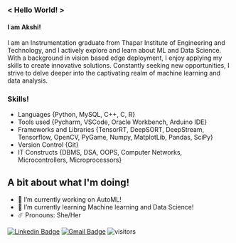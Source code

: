 ### < Hello World! >
#### I am Akshi!

I am an Instrumentation graduate from Thapar Institute of Engineering and Technology, and I actively explore and learn about ML and Data Science. With a background in vision based edge deployment, I enjoy applying my skills to create innovative solutions. Constantly seeking new opportunities, I strive to delve deeper into the captivating realm of machine learning and data analysis.

### Skills!
- Languages {Python, MySQL, C++, C, R}
- Tools used {Pycharm, VSCode, Oracle Workbench, Arduino IDE}
- Frameworks and Libraries {TensorRT, DeepSORT, DeepStream, Tensorflow, OpenCV, PyGame, Numpy, MatplotLib, Pandas, SciPy}
- Version Control {Git}
- IT Constructs {DBMS, DSA, OOPS, Computer Networks, Microcontrollers, Microprocessors}


## A bit about what I'm doing!
- 🔭 I’m currently working on AutoML!
- 📖 I’m currently learning Machine learning and Data Science! 
- ☄️ Pronouns: She/Her 

[![Linkedin Badge](https://img.shields.io/badge/-Linkedin_Profile-blue?style=plastic&logo=Linkedin&logoColor=white&link=https://www.linkedin.com/in/akshi-dashottar-73698623a/)](https://www.linkedin.com/in/akshi-dashottar-73698623a/)
[![Gmail Badge](https://img.shields.io/badge/-adashottar_be21@thapar.edu-c14438?style=plastic&logo=Gmail&logoColor=white&link=mailto:adashottar_be21@thapar.edu)](mailto:adashottar_be21@thapar.edu)
![visitors](https://visitor-badge.laobi.icu/badge?page_id=udtapakshi.udtapakshi)
